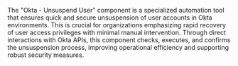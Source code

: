 The "Okta - Unsuspend User" component is a specialized automation tool that ensures quick and secure unsuspension of user accounts in Okta environments. This is crucial for organizations emphasizing rapid recovery of user access privileges with minimal manual intervention. Through direct interactions with Okta APIs, this component checks, executes, and confirms the unsuspension process, improving operational efficiency and supporting robust security measures.
